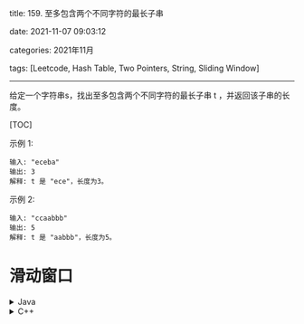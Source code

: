 title: 159. 至多包含两个不同字符的最长子串

date: 2021-11-07 09:03:12

categories: 2021年11月

tags: [Leetcode, Hash Table, Two Pointers, String, Sliding Window]

---

给定一个字符串s，找出至多包含两个不同字符的最长子串 t ，并返回该子串的长度。

<!-- more -->

[TOC]


示例 1:

    输入: "eceba"
    输出: 3
    解释: t 是 "ece"，长度为3。

示例 2:

    输入: "ccaabbb"
    输出: 5
    解释: t 是 "aabbb"，长度为5。
    
# 滑动窗口
<details>
    <summary>Java</summary>

```
 public int lengthOfLongestSubstringTwoDistinct(String s) {
        int k = 2, i = 0, j = 0, n = s.length(), maxlen = 0;
        Map<Character,Integer> map = new HashMap();
        while (j < n) {
            if (map.size() <= k && j < n) {
                map.put(s.charAt(j), map.getOrDefault(s.charAt(j), 0) + 1);
                j++;
            }
            while (map.size() > k) {
                map.put(s.charAt(i), map.getOrDefault(s.charAt(i), 0) - 1);
                if (map.getOrDefault(s.charAt(i), 0) <= 0) {
                    map.remove(s.charAt(i));
                }
                i++;
            }

            maxlen = Math.max(maxlen, j - i);
        }
        return maxlen;
    }
```
</details>

   
<details>
    <summary>C++</summary>

```
class Solution {
public:
    int lengthOfLongestSubstringTwoDistinct(string s) {
    	int k = 2, i = 0, j = 0, maxlen = 0;
    	unordered_map<char, int> m;
    	while(j < s.size())
    	{
    		if(m.size() <= k)
                ++m[s[j++]];
            while(m.size()>k)
            {
                if(--m[s[i]] == 0)
                    m.erase(s[i]);
                i++;
            }
    		maxlen = max(maxlen, j-i);
    	}
    	return maxlen;
    }
};
```
</details>